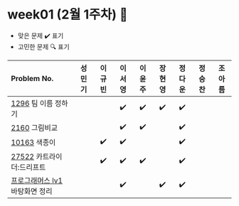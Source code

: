 
# week01 (2월 1주차) :pencil:

- 맞은 문제 :heavy_check_mark: 표기
- 고민한 문제 :mag: 표기


|Problem No.|성민기|이규빈|이서영|이윤주|장현영|정다운|정승찬|조아름|
|:-------------------------|:-----:|:-----:|:-----:|:-----:|:-----:|:-----:|:-----:|:-----:|
|[1296](https://www.acmicpc.net/problem/1296) 팀 이름 정하기|||:heavy_check_mark:|:heavy_check_mark:|:heavy_check_mark:|:heavy_check_mark:|||
|[2160](https://www.acmicpc.net/problem/2160) 그림비교|||:heavy_check_mark:|:heavy_check_mark:||:heavy_check_mark:|||
|[10163](https://www.acmicpc.net/problem/10163) 색종이||:heavy_check_mark:|:heavy_check_mark:|||:heavy_check_mark:|||
|[27522](https://www.acmicpc.net/problem/27522) 카트라이더:드리프트||:heavy_check_mark:|:heavy_check_mark:|:heavy_check_mark:||:heavy_check_mark:|||
|[프로그래머스 lv1](https://school.programmers.co.kr/learn/courses/30/lessons/161990) 바탕화면 정리|||:heavy_check_mark:||:heavy_check_mark:|:heavy_check_mark:|||
